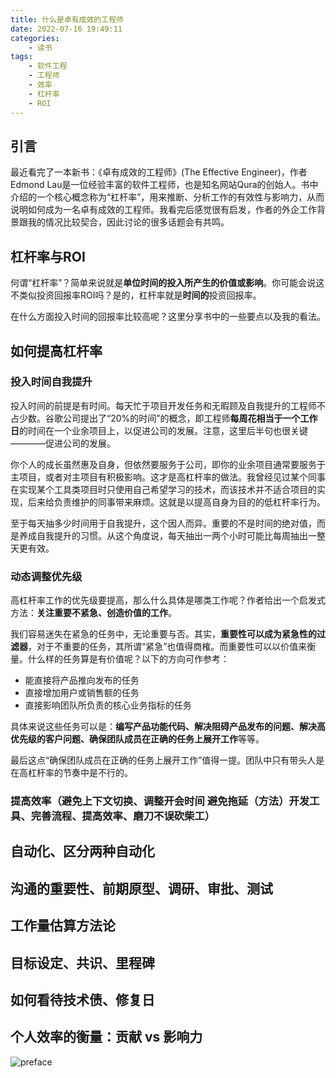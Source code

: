 ```yaml
---
title: 什么是卓有成效的工程师
date: 2022-07-16 19:49:11
categories:
    - 读书
tags:
    - 软件工程
    - 工程师
    - 效率
    - 杠杆率
    - ROI
---
```

## 引言
最近看完了一本新书：《卓有成效的工程师》(The Effective Engineer)，作者Edmond Lau是一位经验丰富的软件工程师，也是知名网站Qura的创始人。书中介绍的一个核心概念称为“杠杆率”，用来推断、分析工作的有效性与影响力，从而说明如何成为一名卓有成效的工程师。我看完后感觉很有启发，作者的外企工作背景跟我的情况比较契合，因此讨论的很多话题会有共鸣。
## 杠杆率与ROI
何谓“杠杆率”？简单来说就是**单位时间的投入所产生的价值或影响**。你可能会说这不类似投资回报率ROI吗？是的，杠杆率就是**时间的**投资回报率。

在什么方面投入时间的回报率比较高呢？这里分享书中的一些要点以及我的看法。

## 如何提高杠杆率

### 投入时间自我提升 
投入时间的前提是有时间。每天忙于项目开发任务和无暇顾及自我提升的工程师不占少数。谷歌公司提出了“20%的时间”的概念，即工程师**每周花相当于一个工作日**的时间在一个业余项目上，以促进公司的发展。注意，这里后半句也很关键————促进公司的发展。

你个人的成长虽然惠及自身，但依然要服务于公司，即你的业余项目通常要服务于主项目，或者对主项目有积极影响。这才是高杠杆率的做法。我曾经见过某个同事在实现某个工具类项目时只使用自己希望学习的技术，而该技术并不适合项目的实现，后来给负责维护的同事带来麻烦。这就是以提高自身为目的的低杠杆率行为。

至于每天抽多少时间用于自我提升，这个因人而异。重要的不是时间的绝对值，而是养成自我提升的习惯。从这个角度说，每天抽出一两个小时可能比每周抽出一整天更有效。

### 动态调整优先级
高杠杆率工作的优先级要提高，那么什么具体是哪类工作呢？作者给出一个启发式方法：**关注重要不紧急、创造价值的工作**。

我们容易迷失在紧急的任务中，无论重要与否。其实，**重要性可以成为紧急性的过滤器**，对于不重要的任务，其所谓“紧急”也值得商榷。而重要性可以以价值来衡量。什么样的任务算是有价值呢？以下的方向可作参考：

- 能直接将产品推向发布的任务
- 直接增加用户或销售额的任务
- 直接影响团队所负责的核心业务指标的任务

具体来说这些任务可以是：**编写产品功能代码、解决阻碍产品发布的问题、解决高优先级的客户问题、确保团队成员在正确的任务上展开工作**等等。

最后这点“确保团队成员在正确的任务上展开工作”值得一提。团队中只有带头人是在高杠杆率的节奏中是不行的。

### 提高效率（避免上下文切换、调整开会时间 避免拖延（方法）开发工具、完善流程、提高效率、磨刀不误砍柴工）
## 自动化、区分两种自动化

## 沟通的重要性、前期原型、调研、审批、测试

## 工作量估算方法论
## 目标设定、共识、里程碑

## 如何看待技术债、修复日

## 个人效率的衡量：贡献 vs 影响力
![preface](effective-eng.jpeg)